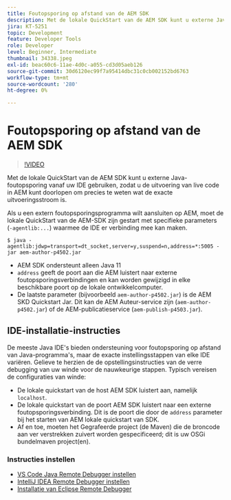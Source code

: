 ```yaml
---
title: Foutopsporing op afstand van de AEM SDK
description: Met de lokale QuickStart van de AEM SDK kunt u externe Java-foutopsporing vanaf uw IDE gebruiken, zodat u de uitvoering van live code in AEM kunt doorlopen om precies te weten wat de exacte uitvoeringsstroom is.
jira: KT-5251
topic: Development
feature: Developer Tools
role: Developer
level: Beginner, Intermediate
thumbnail: 34338.jpeg
exl-id: beac60c6-11ae-4d0c-a055-cd3d05aeb126
source-git-commit: 30d6120ec99f7a95414dbc31c0cb002152bd6763
workflow-type: tm+mt
source-wordcount: '280'
ht-degree: 0%

---
```


# Foutopsporing op afstand van de AEM SDK

>[!VIDEO](https://video.tv.adobe.com/v/34338?quality=12&learn=on)

Met de lokale QuickStart van de AEM SDK kunt u externe Java-foutopsporing vanaf uw IDE gebruiken, zodat u de uitvoering van live code in AEM kunt doorlopen om precies te weten wat de exacte uitvoeringsstroom is.

Als u een extern foutopsporingsprogramma wilt aansluiten op AEM, moet de lokale QuickStart van de AEM-SDK zijn gestart met specifieke parameters (`-agentlib:...`) waarmee de IDE er verbinding mee kan maken.

```
$ java -agentlib:jdwp=transport=dt_socket,server=y,suspend=n,address=*:5005 -jar aem-author-p4502.jar   
```

+ AEM SDK ondersteunt alleen Java 11
+ `address` geeft de poort aan die AEM luistert naar externe foutopsporingsverbindingen en kan worden gewijzigd in elke beschikbare poort op de lokale ontwikkelcomputer.
+ De laatste parameter (bijvoorbeeld `aem-author-p4502.jar`) is de AEM SKD Quickstart Jar. Dit kan de AEM Auteur-service zijn (`aem-author-p4502.jar`) of de AEM-publicatieservice (`aem-publish-p4503.jar`).


## IDE-installatie-instructies

De meeste Java IDE&#39;s bieden ondersteuning voor foutopsporing op afstand van Java-programma&#39;s, maar de exacte instellingsstappen van elke IDE variëren. Gelieve te herzien de de opstellingsinstructies van de verre debugging van uw winde voor de nauwkeurige stappen. Typisch vereisen de configuraties van winde:

+ De lokale quickstart van de host AEM SDK luistert aan, namelijk `localhost`.
+ De lokale quickstart van de poort AEM SDK luistert naar een externe foutopsporingsverbinding. Dit is de poort die door de `address` parameter bij het starten van AEM lokale quickstart van SDK.
+ Af en toe, moeten het Gegrafeerde project (de Maven) die de broncode aan ver verstrekken zuivert worden gespecificeerd; dit is uw OSGi bundelmaven project(en).

### Instructies instellen

+ [VS Code Java Remote Debugger instellen](https://code.visualstudio.com/docs/java/java-debugging)
+ [IntelliJ IDEA Remote Debugger instellen](https://www.jetbrains.com/help/idea/tutorial-remote-debug.html)
+ [Installatie van Eclipse Remote Debugger](https://javapapers.com/core-java/java-remote-debug-with-eclipse/)
